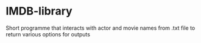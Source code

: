 # IMDB-library
Short programme that interacts with actor and movie names from .txt file to return various options for outputs

